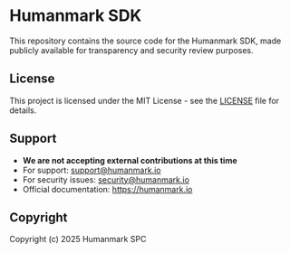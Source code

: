 # Humanmark SDK

This repository contains the source code for the Humanmark SDK, made publicly available for transparency and security review purposes.

## License

This project is licensed under the MIT License - see the [LICENSE](LICENSE) file for details.

## Support

- **We are not accepting external contributions at this time**
- For support: support@humanmark.io
- For security issues: security@humanmark.io
- Official documentation: https://humanmark.io

## Copyright

Copyright (c) 2025 Humanmark SPC
